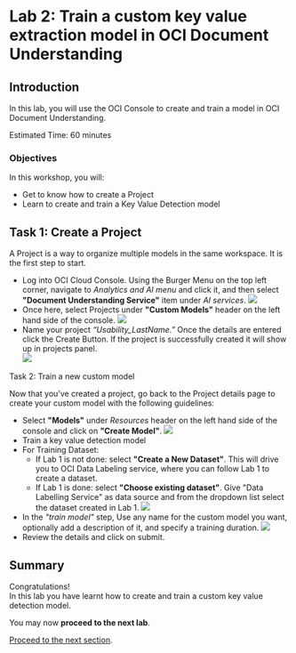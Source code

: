 # Lab 2: Train a custom key value extraction model in OCI Document Understanding
## Introduction

In this lab, you will use the OCI Console to create and train a model in OCI Document Understanding.

Estimated Time: 60 minutes


### Objectives

In this workshop, you will:

* Get to know how to create a Project 
* Learn to create and train a Key Value Detection model

## Task 1: Create a Project 

A Project is a way to organize multiple models in the same workspace. It is the first step to start.

* Log into OCI Cloud Console. Using the Burger Menu on the top left corner, navigate to _Analytics and AI menu_ and click it, and then select **"Document Understanding Service"** item under _AI services_.
![](./custom_kv_labs/images/project1.PNG)
* Once here, select Projects under **"Custom Models"** header on the left hand side of the console.
![](./custom_kv_labs/images/project2.PNG)
* Name your project _“Usability_LastName.”_ Once the details are entered click the Create Button. If the project is successfully created it will show up in projects panel.  
![](./custom_kv_labs/images/project3.PNG)

Task 2: Train a new custom model

Now that you’ve created a project, go back to the Project details page to create your custom model with the following guidelines:

* Select **"Models"** under _Resources_ header on the left hand side of the console and click on **"Create Model"**.
![](./custom_kv_labs/images/model1.PNG)
* Train a key value detection model
* For Training Dataset:
  * If Lab 1 is not done: select **"Create a New Dataset"**. This will drive you to OCI Data Labeling service, where you can follow Lab 1 to create a dataset.
  * If Lab 1 is done: select **"Choose existing dataset"**. Give "Data Labelling Service" as data source and from the dropdown list select the dataset created in Lab 1.
![](./custom_kv_labs/images/model2.PNG)
* In the _"train model"_ step, Use any name for the custom model you want, optionally add a description of it, and specify a training duration. 
![](./custom_kv_labs/images/model3.PNG)
* Review the details and click on submit.

## **Summary**

Congratulations! </br>
In this lab you have learnt how to create and train a custom key value detection model.

You may now **proceed to the next lab**.

[Proceed to the next section](./lab-03-console.md).

